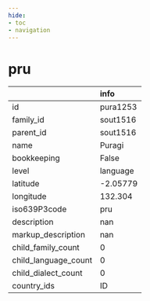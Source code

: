 ```yaml
---
hide:
- toc
- navigation
---
```

# pru
|                      | info     |
|:---------------------|:---------|
| id                   | pura1253 |
| family_id            | sout1516 |
| parent_id            | sout1516 |
| name                 | Puragi   |
| bookkeeping          | False    |
| level                | language |
| latitude             | -2.05779 |
| longitude            | 132.304  |
| iso639P3code         | pru      |
| description          | nan      |
| markup_description   | nan      |
| child_family_count   | 0        |
| child_language_count | 0        |
| child_dialect_count  | 0        |
| country_ids          | ID       |
